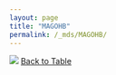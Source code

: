 ```yaml
---
layout: page
title: "MAGOHB"
permalink: /_mds/MAGOHB/
---
```


![](../../alns_9.28.22/aln_5HSAA061975_0.987.png?raw=true
)
[Back to Table](../../display)
